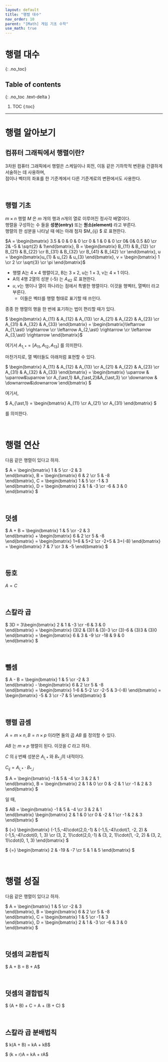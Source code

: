 ```yaml
---
layout: default
title: "행렬 대수"
nav_order: 10
parent: "[Math] 게임 기초 수학"
use_math: true
---
```


# 행렬 대수
{: .no_toc}

## Table of contents
{: .no_toc .text-delta }

1. TOC
{:toc}

---

# 행렬 알아보기

## 컴퓨터 그래픽에서 행렬이란?

3차원 컴퓨터 그래픽에서 행렬은 스케일이나 회전, 이동 같은 기하학적 변환을 간결하게 서술하는 데 사용하며,<br/>
점이나 벡터의 좌표를 한 기준계에서 다른 기준계로의 변환에서도 사용한다.

&nbsp;<br/>

## 행렬 기초

$m \times n$ 행렬 $M$ 은 $m$ 개의 행과 $n$개의 열로 이루어진 정사각 배열이다.<br/>
행렬을 구성하는 수 들을 **성분(entry)** 또는 **원소(element)** 라고 부른다.<br/>
행렬의 한 성분을 나타날 때 에는 아래 첨자 $M_{ij} $ 로 표현한다.<br/>


$A = \begin{bmatrix} 3.5 & 0 & 0 & 0 \cr 0  & 1 & 0 & 0 \cr 0&  0& 0.5 &0 \cr 2& -5 & \sqrt{2} & 1\end{bmatrix}, B = \begin{bmatrix} B_{11} & B_{12} \cr B_{21} & B_{22} \cr B_{31} & B_{32} \cr B_{41} & B_{42} \cr \end{bmatrix}, u = \begin{bmatrix}u_{1} & u_{2} &  u_{3} \end{bmatrix},  v = \begin{bmatrix} 1 \cr 2 \cr \sqrt{3} \cr \pi \end{bmatrix}$

* 행렬 A는 $4 \times 4$ 행렬이고, B는 $3 \times 2$, u는 $1 \times 3$, v는 $4 \times 1$ 이다.
* A의 4행 2열의 성분 (-5) 는 $A_{42}$ 로 표현한다.
* $u, v$는 행이나 열이 하나라는 점에서 특별한 행렬이다. 이것을 행벡터, 열벡터 라고 부른다.
  * 이들은 벡터를 행렬 형태로 표기할 때 쓰인다.

종종 한 행렬의 행을 한 번에 표기하는 법이 편리할 때가 있다. 

$ \begin{bmatrix} A_{11} & A_{12} & A_{13} \cr A_{21} & A_{22} & A_{23} \cr A_{31} & A_{32} & A_{33} \end{bmatrix} = \begin{bmatrix}\leftarrow  A_{1,\ast} \rightarrow \cr \leftarrow  A_{2,\ast} \rightarrow \cr \leftarrow  A_{3,\ast} \rightarrow \end{bmatrix}$

여기서 $A_{1,*} = [A_{11}, A_{12}, A_{13}]$ 를 의미한다.<br/>

마찬가지로, 열 벡터들도 아래처럼 표현할 수 있다.

$
\begin{bmatrix}
   A_{11} & A_{12} & A_{13} \cr
   A_{21} & A_{22} & A_{23} \cr
   A_{31} & A_{32} & A_{33}
\end{bmatrix} =
\begin{bmatrix}
    \uparrow & \uparrow&\uparrow \cr
    A_{\ast,1} &A_{\ast,2}&A_{\ast,3} \cr
    \downarrow & \downarrow&\downarrow
\end{bmatrix}
$

여기서,

$
A_{\ast,1} =
\begin{bmatrix}
   A_{11} \cr
   A_{21} \cr
   A_{31} 
\end{bmatrix}
$

를 의미한다.

&nbsp;<br/>

# 행렬 연산

다음 같은 행렬이 있다고 하자.

$
A = \begin{bmatrix}
    1   &   5   \cr
    -2  &   3   
\end{bmatrix},
B = \begin{bmatrix}
    6   &   2   \cr
    5   &   -8  
\end{bmatrix},
C = \begin{bmatrix}
    1   &   5   \cr
    -1   &   3  
\end{bmatrix},
D = \begin{bmatrix}
    2   &   1   &   -3  \cr
    -6  &   3   &   0   
\end{bmatrix}
$

&nbsp;<br/>

## 덧셈

$
A + B = 
\begin{bmatrix}
    1   &   5   \cr
    -2  &   3   
\end{bmatrix} + 
\begin{bmatrix}
    6   &   2   \cr
    5   &   -8  
\end{bmatrix} = 
\begin{bmatrix}
    1+6 & 5+2 \cr
    -2+5 & 3+(-8)
\end{bmatrix} =
\begin{bmatrix}
    7 & 7 \cr
    3 & -5
\end{bmatrix}
$

&nbsp;<br/>

## 등호

$A = C$

&nbsp;<br/>

## 스칼라 곱

$
3D = 
3\begin{bmatrix}
    2   &   1   &   -3  \cr
    -6  &   3   &   0   
\end{bmatrix} = 
\begin{bmatrix}
    (3)2   &   (3)1   &   (3)-3  \cr
    (3)-6  &   (3)3   &   (3)0   
\end{bmatrix} =
\begin{bmatrix}
   6   &   3  &   -9  \cr
    -18  &   9   &   0  
\end{bmatrix}
$

&nbsp;<br/>

## 뺄셈

$
A - B =
\begin{bmatrix}
    1   &   5   \cr
    -2  &   3   
\end{bmatrix} - 
\begin{bmatrix}
    6   &   2   \cr
    5   &   -8  
\end{bmatrix} =
\begin{bmatrix}
    1-6 & 5-2 \cr
    -2-5 & 3-(-8)
\end{bmatrix} =
\begin{bmatrix}
    -5 & 3 \cr
    -7 & 5
\end{bmatrix}
$

&nbsp;<br/>

## 행렬 곱셈

$A = m \times n, B = n \times p$ 이라면 둘의 곱 $AB$ 를 정의할 수 있다.

$AB$ 는 $m \times p$ 행렬이 된다. 이것을 $C$ 라고 하자.

$C$ 의 $ij$ 번째 성분은 $A_{i,\ast}$ 와 $B_{\ast,j}$의 내적이다.

$C_{ij} = A_{i,\ast} \cdot B_{\ast,j}$

$
A = 
\begin{bmatrix}
    -1  &   5   &   -4  \cr
    3   &   2   &   1   
\end{bmatrix},
B = 
\begin{bmatrix}
    2   &   1   &   0   \cr
    0   &   -2  &   1   \cr
    -1  &   2   &   3
\end{bmatrix}
$

일 때, 

$
AB = 
\begin{bmatrix}
    -1  &   5   &   -4  \cr
    3   &   2   &   1   
\end{bmatrix}
\begin{bmatrix}
    2   &   1   &   0   \cr
    0   &   -2  &   1   \cr
    -1  &   2   &   3
\end{bmatrix}
$

$
{=}
\begin{bmatrix}
    (-1,5,-4)\cdot(2,0,-1) & (-1,5,-4)\cdot(1, -2, 2) & (-1,5,-4)\cdot(0, 1, 3) \cr
    (3, 2, 1)\cdot(2,0,-1) & (3, 2, 1)\cdot(1, -2, 2) & (3, 2, 1)\cdot(0, 1, 3)
\end{bmatrix}
$

$
{=}
\begin{bmatrix}
    2 & -19 & -7 \cr
    5 & 1 & 5
\end{bmatrix}
$

&nbsp;<br/>

# 행렬 성질

다음 같은 행렬이 있다고 하자.

$
A = \begin{bmatrix}
    1   &   5   \cr
    -2  &   3   
\end{bmatrix},
B = \begin{bmatrix}
    6   &   2   \cr
    5   &   -8  
\end{bmatrix},
C = \begin{bmatrix}
    1   &   5   \cr
    -1   &   3  
\end{bmatrix},
D = \begin{bmatrix}
    2   &   1   &   -3  \cr
    -6  &   3   &   0   
\end{bmatrix}
$

&nbsp;<br/>

## 덧셈의 교환법칙

$ A + B = B + A$

&nbsp;<br/>

## 덧셈의 결합법칙

$ (A + B) + C = A + (B + C) $

&nbsp;<br/>

## 스칼라 곱 분배법칙

$ k(A + B) = kA + kB$

$ (k + r)A = kA + rA$

&nbsp;<br/>


